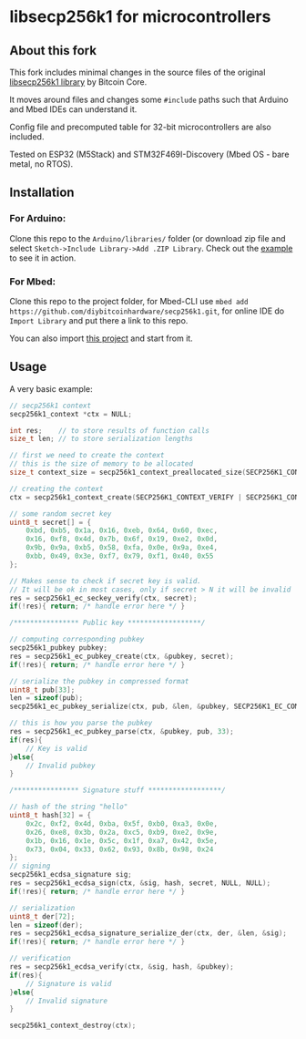# libsecp256k1 for microcontrollers

## About this fork

This fork includes minimal changes in the source files of the original
[libsecp256k1 library](https://github.com/bitcoin-core/secp256k1/) by Bitcoin Core.

It moves around files and changes some `#include` paths such that Arduino and Mbed IDEs can understand it.

Config file and precomputed table for 32-bit microcontrollers are also included.

Tested on ESP32 (M5Stack) and STM32F469I-Discovery (Mbed OS - bare metal, no RTOS).

## Installation

### For Arduino:

Clone this repo to the `Arduino/libraries/` folder (or download zip file and select `Sketch->Include Library->Add .ZIP Library`. Check out the [example](examples/basic_example/basic_example.ino) to see it in action.

### For Mbed:

Clone this repo to the project folder, for Mbed-CLI use `mbed add https://github.com/diybitcoinhardware/secp256k1.git`, for online IDE do `Import Library` and put there a link to this repo.

You can also import [this project](https://os.mbed.com/users/diybitcoinhardware/code/secp256k1_example/) and start from it.

## Usage

A very basic example:

```cpp
// secp256k1 context
secp256k1_context *ctx = NULL;

int res;    // to store results of function calls
size_t len; // to store serialization lengths

// first we need to create the context
// this is the size of memory to be allocated
size_t context_size = secp256k1_context_preallocated_size(SECP256K1_CONTEXT_VERIFY | SECP256K1_CONTEXT_SIGN);

// creating the context
ctx = secp256k1_context_create(SECP256K1_CONTEXT_VERIFY | SECP256K1_CONTEXT_SIGN);

// some random secret key
uint8_t secret[] = {
	0xbd, 0xb5, 0x1a, 0x16, 0xeb, 0x64, 0x60, 0xec, 
	0x16, 0xf8, 0x4d, 0x7b, 0x6f, 0x19, 0xe2, 0x0d, 
	0x9b, 0x9a, 0xb5, 0x58, 0xfa, 0x0e, 0x9a, 0xe4, 
	0xbb, 0x49, 0x3e, 0xf7, 0x79, 0xf1, 0x40, 0x55
};

// Makes sense to check if secret key is valid.
// It will be ok in most cases, only if secret > N it will be invalid
res = secp256k1_ec_seckey_verify(ctx, secret);
if(!res){ return; /* handle error here */ }

/**************** Public key ******************/

// computing corresponding pubkey
secp256k1_pubkey pubkey;
res = secp256k1_ec_pubkey_create(ctx, &pubkey, secret);
if(!res){ return; /* handle error here */ }

// serialize the pubkey in compressed format
uint8_t pub[33];
len = sizeof(pub);
secp256k1_ec_pubkey_serialize(ctx, pub, &len, &pubkey, SECP256K1_EC_COMPRESSED);

// this is how you parse the pubkey
res = secp256k1_ec_pubkey_parse(ctx, &pubkey, pub, 33);
if(res){
	// Key is valid
}else{
	// Invalid pubkey
}

/**************** Signature stuff ******************/

// hash of the string "hello"
uint8_t hash[32] = { 
	0x2c, 0xf2, 0x4d, 0xba, 0x5f, 0xb0, 0xa3, 0x0e, 
	0x26, 0xe8, 0x3b, 0x2a, 0xc5, 0xb9, 0xe2, 0x9e, 
	0x1b, 0x16, 0x1e, 0x5c, 0x1f, 0xa7, 0x42, 0x5e, 
	0x73, 0x04, 0x33, 0x62, 0x93, 0x8b, 0x98, 0x24 
};
// signing
secp256k1_ecdsa_signature sig;
res = secp256k1_ecdsa_sign(ctx, &sig, hash, secret, NULL, NULL);
if(!res){ return; /* handle error here */ }

// serialization
uint8_t der[72];
len = sizeof(der);
res = secp256k1_ecdsa_signature_serialize_der(ctx, der, &len, &sig);
if(!res){ return; /* handle error here */ }

// verification
res = secp256k1_ecdsa_verify(ctx, &sig, hash, &pubkey);
if(res){
	// Signature is valid
}else{
	// Invalid signature
}

secp256k1_context_destroy(ctx);
```